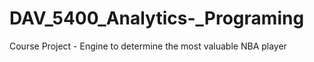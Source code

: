 # DAV_5400_Analytics-_Programing
Course Project -  Engine to determine the most valuable NBA player 
